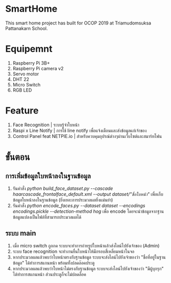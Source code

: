 # SmartHome
This smart home project has built for OCOP 2019 at Triamudomsuksa Pattanakarn School.

# Equipemnt
1) Raspberry Pi 3B+
2) Raspberry Pi camera v2
3) Servo motor
4) DHT 22
5) Micro Switch
6) RGB LED

# Feature
1) Face Recognition | ระบบรู้จำใบหน้า
2) Raspi x Line Notify | การใช้ line notify เพื่อแจ้งเตือนและส่งข้อมูลแก่เจ้าของ
3) Control Panel feat NETPIE.io | สำหรับควบคุมอุปรณ์ต่างๆผ่านเว็บไซต์และสมาร์ทโฟน

# ขั้นตอน
 ## การเพิ่มข้อมูลใบหน้าลงในฐานข้อมูล
 1) รันคำสั่ง _python build_face_dataset.py --cascade haarcascade_frontalface_default.xml --output dataset/"ชื่อใบหน้า"_
   เพื่อเก็บข้อมูลใบหน้าลงในฐานข้อมูล (ยิ่งเยอะการประมวลผลยิ่งแม่นยำ)
 2) รันคำสั่ง _python encode_faces.py --dataset dataset --encodings encodings.pickle --detection-method hog_
   เพื่อ encode โดยจะนำข้อมูลจากฐานข้อมูลแปลงเป็นไฟล์ที่สามารถประมวลผลได้ 
 ## ระบบ main
 1) เมื่อ micro switch ถูกกด ระบบจะทำการถ่ายรูปใบหน้าแล้วส่งไลน์ไปยังเจ้าของ (Admin)
 2) ระบบ face recognition จะทำงานยื่นใบหน้าให้มีกรอบสี่เหลี่ยมหน้าในจอ
 3) หากประมวลผลแล้วพบว่าใบหน้าตรงกับฐานข้อมูล ระบบจะส่งไลน์ไปยังเจ้าของว่า "ชื่อที่อยู่ในฐานข้อมูล" ได้ทำการสแกนหน้า พร้อมทั้งปลดล๊อคประตู
 4) หากประมวลผลแล้วพบว่าใบหน้าไม่ตรงกับฐานข้อมูล ระบบจะส่งไลน์ไปยังเจ้าของว่า "มีผู้บุกรุก" ได้ทำการสแกนหน้า ส่วนประตูก็จะไม่ปลดล็อค
 
